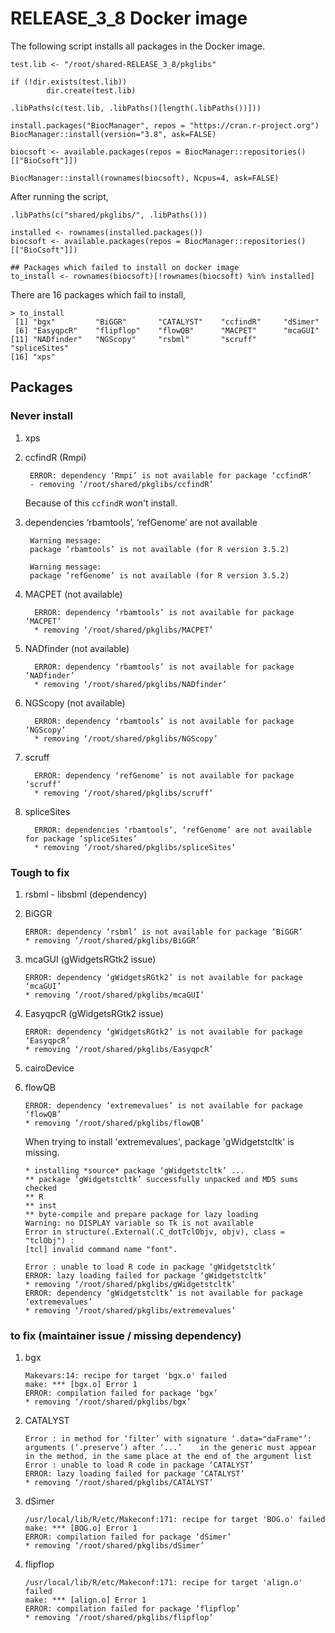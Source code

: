 # RELEASE_3_8 Docker image


The following script installs all packages in the Docker image.

```
test.lib <- "/root/shared-RELEASE_3_8/pkglibs"

if (!dir.exists(test.lib))
       	dir.create(test.lib)

.libPaths(c(test.lib, .libPaths()[length(.libPaths())]))

install.packages("BiocManager", repos = "https://cran.r-project.org")
BiocManager::install(version="3.8", ask=FALSE)

biocsoft <- available.packages(repos = BiocManager::repositories()[["BioCsoft"]])

BiocManager::install(rownames(biocsoft), Ncpus=4, ask=FALSE)
```

After running the script,

```
.libPaths(c("shared/pkglibs/", .libPaths()))

installed <- rownames(installed.packages())
biocsoft <- available.packages(repos = BiocManager::repositories()[["BioCsoft"]])

## Packages which failed to install on docker image
to_install <- rownames(biocsoft)[!rownames(biocsoft) %in% installed]
```

There are 16 packages which fail to install,

```
> to_install
 [1] "bgx"         "BiGGR"       "CATALYST"    "ccfindR"     "dSimer"
 [6] "EasyqpcR"    "flipflop"    "flowQB"      "MACPET"      "mcaGUI"
[11] "NADfinder"   "NGScopy"     "rsbml"       "scruff"      "spliceSites"
[16] "xps"
```

## Packages


### Never install

1. xps

2. ccfindR  (Rmpi)

        ERROR: dependency ‘Rmpi’ is not available for package ‘ccfindR’
        - removing ‘/root/shared/pkglibs/ccfindR’

   Because of this `ccfindR` won't install.

3. dependencies ‘rbamtools’, ‘refGenome’ are not available

        Warning message:
        package ‘rbamtools’ is not available (for R version 3.5.2)

        Warning message:
        package ‘refGenome’ is not available (for R version 3.5.2)

  1. MACPET (not available)

           ERROR: dependency ‘rbamtools’ is not available for package ‘MACPET’
           * removing ‘/root/shared/pkglibs/MACPET’

  1. NADfinder (not available)

           ERROR: dependency ‘rbamtools’ is not available for package ‘NADfinder’
           * removing ‘/root/shared/pkglibs/NADfinder’

  1. NGScopy (not available)

           ERROR: dependency ‘rbamtools’ is not available for package ‘NGScopy’
           * removing ‘/root/shared/pkglibs/NGScopy’

  1. scruff

           ERROR: dependency ‘refGenome’ is not available for package ‘scruff’
           * removing ‘/root/shared/pkglibs/scruff’

  1. spliceSites

           ERROR: dependencies ‘rbamtools’, ‘refGenome’ are not available for package ‘spliceSites’
           * removing ‘/root/shared/pkglibs/spliceSites’


### Tough to fix

1. rsbml - libsbml (dependency)

2. BiGGR

       ERROR: dependency ‘rsbml’ is not available for package ‘BiGGR’
       * removing ‘/root/shared/pkglibs/BiGGR’

3. mcaGUI (gWidgetsRGtk2 issue)

       ERROR: dependency ‘gWidgetsRGtk2’ is not available for package ‘mcaGUI’
       * removing ‘/root/shared/pkglibs/mcaGUI’

4. EasyqpcR (gWidgetsRGtk2 issue)

       ERROR: dependency ‘gWidgetsRGtk2’ is not available for package ‘EasyqpcR’
       * removing ‘/root/shared/pkglibs/EasyqpcR’

5. cairoDevice

6. flowQB

       ERROR: dependency ‘extremevalues’ is not available for package ‘flowQB’
       * removing ‘/root/shared/pkglibs/flowQB’

   When trying to install 'extremevalues', package 'gWidgetstcltk' is
   missing.

       * installing *source* package ‘gWidgetstcltk’ ...
       ** package ‘gWidgetstcltk’ successfully unpacked and MD5 sums checked
       ** R
       ** inst
       ** byte-compile and prepare package for lazy loading
       Warning: no DISPLAY variable so Tk is not available
       Error in structure(.External(.C_dotTclObjv, objv), class = "tclObj") :
       [tcl] invalid command name "font".

       Error : unable to load R code in package ‘gWidgetstcltk’
       ERROR: lazy loading failed for package ‘gWidgetstcltk’
       * removing ‘/root/shared/pkglibs/gWidgetstcltk’
       ERROR: dependency ‘gWidgetstcltk’ is not available for package ‘extremevalues’
       * removing ‘/root/shared/pkglibs/extremevalues’


### to fix (maintainer issue / missing dependency)

1. bgx

       Makevars:14: recipe for target 'bgx.o' failed
       make: *** [bgx.o] Error 1
       ERROR: compilation failed for package ‘bgx’
       * removing ‘/root/shared/pkglibs/bgx’

2. CATALYST

       Error : in method for ‘filter’ with signature ‘.data="daFrame"’:  arguments (‘.preserve’) after ‘...’	in the generic must appear in the method, in the same place at the end of the argument list
       Error : unable to load R code in package ‘CATALYST’
       ERROR: lazy loading failed for package ‘CATALYST’
       * removing ‘/root/shared/pkglibs/CATALYST’

3. dSimer

       /usr/local/lib/R/etc/Makeconf:171: recipe for target 'BOG.o' failed
       make: *** [BOG.o] Error 1
       ERROR: compilation failed for package ‘dSimer’
       * removing ‘/root/shared/pkglibs/dSimer’

4. flipflop

       /usr/local/lib/R/etc/Makeconf:171: recipe for target 'align.o' failed
       make: *** [align.o] Error 1
       ERROR: compilation failed for package ‘flipflop’
       * removing ‘/root/shared/pkglibs/flipflop’
